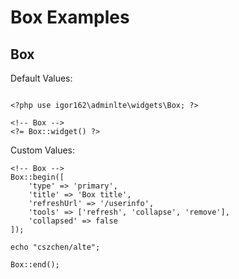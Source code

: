 Box Examples
=======================

## Box

Default Values:
```

<?php use igor162\adminlte\widgets\Box; ?>

<!-- Box -->
<?= Box::widget() ?>
```

Custom Values:
```
<!-- Box -->
Box::begin([
    'type' => 'primary',
    'title' => 'Box title',
    'refreshUrl' => '/userinfo',
    'tools' => ['refresh', 'collapse', 'remove'],
    'collapsed' => false
]);

echo "cszchen/alte";

Box::end();
```